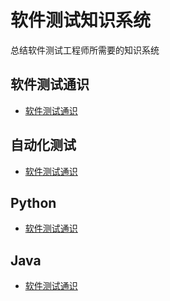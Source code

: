 # 软件测试知识系统

总结软件测试工程师所需要的知识系统

## 软件测试通识

- [软件测试通识](basics/软件测试通识.html)

## 自动化测试

- [软件测试通识](basics/软件测试通识.html)

## Python

- [软件测试通识](basics/软件测试通识.html)

## Java

- [软件测试通识](basics/软件测试通识.html)
